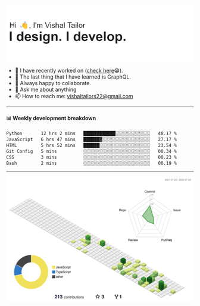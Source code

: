 ![Hi, I'm Vishal Tailor. I design. I develop.](https://github.com/vishaltailors/vishaltailors/blob/main/header.png?raw=true)

- 🔭 I have recently worked on ([check here](https://vishaltailor.com)😁).
- 🌱 The last thing that I have learned is GraphQL.
- 👯 Always happy to collaborate.
- 💬 Ask me about anything
- 📫 How to reach me: <a href="mailto:vishaltailors22@gmail.com">vishaltailors22@gmail.com</a>

<hr /> 
<h4>📊 Weekly development breakdown</h4>
<!--START_SECTION:waka-->

```text
Python       12 hrs 2 mins   ████████████░░░░░░░░░░░░░   48.17 %
JavaScript   6 hrs 47 mins   ██████▓░░░░░░░░░░░░░░░░░░   27.17 %
HTML         5 hrs 52 mins   ██████░░░░░░░░░░░░░░░░░░░   23.54 %
Git Config   5 mins          ░░░░░░░░░░░░░░░░░░░░░░░░░   00.34 %
CSS          3 mins          ░░░░░░░░░░░░░░░░░░░░░░░░░   00.23 %
Bash         2 mins          ░░░░░░░░░░░░░░░░░░░░░░░░░   00.19 %
```

<!--END_SECTION:waka-->
<hr /> 

![](./profile-3d-contrib/profile-green-animate.svg)
